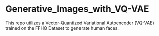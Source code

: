 # Generative_Images_with_VQ-VAE
This repo utilizes a Vector-Quantized Variational Autoencoder (VQ-VAE) trained on the FFHQ Dataset to generate human faces.
